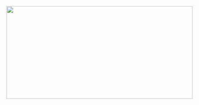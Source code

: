 <div align = "center">
 <img src="https://www.canva.com/design/DAFeyCuuaWU/view" width="500" height="250">
</div>
